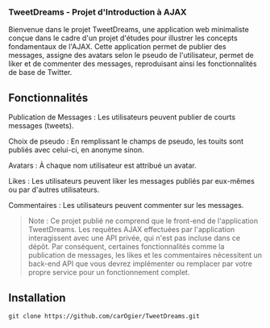 ### TweetDreams - Projet d'Introduction à AJAX

Bienvenue dans le projet TweetDreams, une application web minimaliste conçue dans le cadre d'un projet d'études pour illustrer les concepts fondamentaux de l'AJAX. Cette application permet de publier des messages, assigne des avatars selon le pseudo de l'utilisateur, permet de liker et de commenter des messages, reproduisant ainsi les fonctionnalités de base de Twitter.

## Fonctionnalités

Publication de Messages : Les utilisateurs peuvent publier de courts messages (tweets).

Choix de pseudo : En remplissant le champs de pseudo, les touits sont publiés avec celui-ci, en anonyme sinon.

Avatars : À chaque nom utilisateur est attribué un avatar.

Likes : Les utilisateurs peuvent liker les messages publiés par eux-mêmes ou par d'autres utilisateurs.

Commentaires : Les utilisateurs peuvent commenter sur les messages.

> Note : Ce projet publié ne comprend que le front-end de l'application TweetDreams. Les requêtes AJAX effectuées par l'application interagissent avec une API privée, qui n'est pas incluse dans ce dépôt. Par conséquent, certaines fonctionnalités comme la publication de messages, les likes et les commentaires nécessitent un back-end API que vous devrez implémenter ou remplacer par votre propre service pour un fonctionnement complet.

## Installation

```
git clone https://github.com/carOgier/TweetDreams.git
``` 